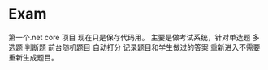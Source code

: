 # Exam
第一个.net core 项目  现在只是保存代码用。
主要是做考试系统，针对单选题 多选题 判断题  前台随机题目  自动打分 记录题目和学生做过的答案   重新进入不需要重新生成题目。
